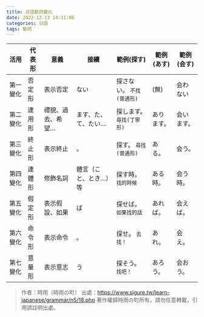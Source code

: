 ```yaml
---
title: 日語動詞變化
date: 2022-12-13 14:11:06
categories: 日語
tags: 動詞
---
```


| 活用     | 代表形 | 意義               | 接續                  | 範例(探す)                | 範例(あす) | 範例(会す) |
|----------|--------|--------------------|-----------------------|-------------------------- |------------|------------|
| 第一變化 | 否定形 | 表示否定           | ない                  | 探さない。 `不找(普通形)` | (無)       | 会わない   |
| 第二變化 | 連用形 | 禮貌、過去、希望…  | ます、た、て、たい…   | 探します。 `尋找(丁寧形)` | あります。 | 会います。 |
| 第三變化 | 終止形 | 表示終止           | 。                    | 探す。     `尋找(普通形)` | ある。     | 会う。     |
| 第四變化 | 連體形 | 修飾名詞           | 體言（こと、とき…）等 | 探す時。   `找的時候    ` | ある時。   | 会う時。   |
| 第五變化 | 假定形 | 表示假設、如果     | ば                    | 探せば。   `如果找的話  ` | あれば。   | 会えば。   |
| 第六變化 | 命令形 | 表示命令           | 。                    | 探せ。     `去找！      ` | あれ。     | 会え。     |
| 第七變化 | 意量形 | 表示意志           | う                    | 探そう。   `找吧！      ` | あろう。   | 会おう。   |

>作者：時雨（時雨の町）
>出處：https://www.sigure.tw/learn-japanese/grammar/n5/18.php
>著作權歸時雨の町所有，請勿任意轉載，引用請註明出處。

